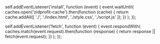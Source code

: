 self.addEventListener('install', function (event) {
  event.waitUntil(
    caches.open('zidprofit-cache').then(function (cache) {
      return cache.addAll([
        './',
        './index.html',
        './style.css',
        './script.js'
      ]);
    })
  );
});

self.addEventListener('fetch', function (event) {
  event.respondWith(
    caches.match(event.request).then(function (response) {
      return response || fetch(event.request);
    })
  );
});
